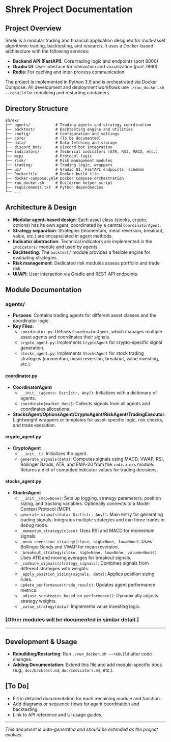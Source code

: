 # Shrek Project Documentation

## Project Overview
Shrek is a modular trading and financial application designed for multi-asset algorithmic trading, backtesting, and research. It uses a Docker-based architecture with the following services:
- **Backend API (FastAPI)**: Core trading logic and endpoints (port 8000)
- **Gradio UI**: User interface for interaction and visualization (port 7860)
- **Redis**: For caching and inter-process communication

The project is implemented in Python 3.9 and is orchestrated via Docker Compose. All development and deployment workflows use `./run_docker.sh --rebuild` for rebuilding and restarting containers.

## Directory Structure
```
shrek/
├── agents/           # Trading agents and strategy coordination
├── backtest/         # Backtesting engine and utilities
├── config/           # Configuration and settings
├── core/             # (To be documented)
├── data/             # Data fetching and storage
├── discord_bot/      # Discord bot integration
├── indicators/       # Technical indicators (ATR, RSI, MACD, etc.)
├── mcp/              # Protocol logic
├── risk/             # Risk management modules
├── trading/          # Trading logic, wrappers
├── ui/               # Gradio UI, FastAPI endpoints, schemas
├── Dockerfile        # Docker build file
├── docker-compose.yml# Docker Compose orchestration
├── run_docker.sh     # Build/run helper script
├── requirements.txt  # Python dependencies
└── ...
```

## Architecture & Design
- **Modular agent-based design**: Each asset class (stocks, crypto, options) has its own agent, coordinated by a central `CoordinatorAgent`.
- **Strategy separation**: Strategies (momentum, mean reversion, breakout, value, etc.) are encapsulated in agent methods.
- **Indicator abstraction**: Technical indicators are implemented in the `indicators/` module and used by agents.
- **Backtesting**: The `backtest/` module provides a flexible engine for evaluating strategies.
- **Risk management**: Dedicated risk modules assess portfolio and trade risk.
- **UI/API**: User interaction via Gradio and REST API endpoints.

## Module Documentation

### agents/
- **Purpose**: Contains trading agents for different asset classes and the coordinator logic.
- **Key Files**:
  - `coordinator.py`: Defines `CoordinatorAgent`, which manages multiple asset agents and coordinates their signals.
  - `crypto_agent.py`: Implements `CryptoAgent` for crypto-specific signal generation.
  - `stocks_agent.py`: Implements `StocksAgent` for stock trading strategies (momentum, mean reversion, breakout, value investing, etc.).

#### coordinator.py
- **CoordinatorAgent**
  - `__init__(agents: Dict[str, Any])`: Initializes with a dictionary of agents.
  - `coordinate(market_data)`: Collects signals from all agents and coordinates allocations.
- **StocksAgent/OptionsAgent/CryptoAgent/RiskAgent/TradingExecutor**: Lightweight wrappers or templates for asset-specific logic, risk checks, and trade execution.

#### crypto_agent.py
- **CryptoAgent**
  - `__init__()`: Initializes the agent.
  - `generate_signals(data)`: Computes signals using MACD, VWAP, RSI, Bollinger Bands, ATR, and EMA-20 from the `indicators` module. Returns a dict of computed indicator values for trading decisions.

#### stocks_agent.py
- **StocksAgent**
  - `__init__(mcp=None)`: Sets up logging, strategy parameters, position sizing, and tracking variables. Optionally connects to a Model Context Protocol (MCP).
  - `generate_signals(data: Dict[str, Any])`: Main entry for generating trading signals. Integrates multiple strategies and can force trades in debug mode.
  - `_momentum_strategy(close)`: Uses RSI and MACD for momentum signals.
  - `_mean_reversion_strategy(close, high=None, low=None)`: Uses Bollinger Bands and VWAP for mean reversion.
  - `_breakout_strategy(close, high=None, low=None, volume=None)`: Uses ATR and moving averages for breakout signals.
  - `_combine_signals(strategy_signals)`: Combines signals from different strategies with weights.
  - `_apply_position_sizing(signals, data)`: Applies position sizing rules.
  - `update_performance(trade_result)`: Updates agent performance metrics.
  - `_adjust_strategies_based_on_performance()`: Dynamically adjusts strategy weights.
  - `_value_strategy(data)`: Implements value investing logic.

### [Other modules will be documented in similar detail.]

---

## Development & Usage
- **Rebuilding/Restarting**: Run `./run_docker.sh --rebuild` after code changes.
- **Adding Documentation**: Extend this file and add module-specific docs (e.g., `doc/backtest.md`, `doc/indicators.md`, etc.).

## [To Do]
- Fill in detailed documentation for each remaining module and function.
- Add diagrams or sequence flows for agent coordination and backtesting.
- Link to API reference and UI usage guides.

---

*This document is auto-generated and should be extended as the project evolves.*
